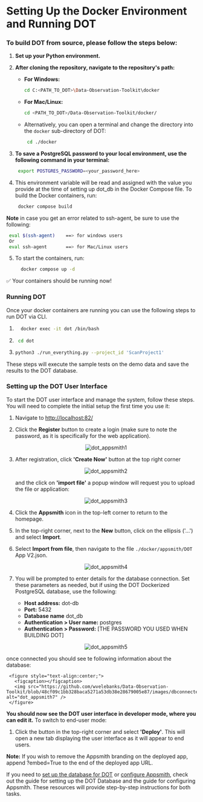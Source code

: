 # Setting Up the Docker Environment and Running DOT
### To build DOT from source, please follow the steps below:
1. **Set up your Python environment.**
2. **After cloning the repository, navigate to the repository's path:**
     - **For Windows:**
       ```bash
       cd C:<PATH_TO_DOT>\Data-Observation-Toolkit\docker
       ```
     - **For Mac/Linux:**
       ```bash
       cd <PATH_TO_DOT>/Data-Observation-Toolkit/docker/
       ```
   - Alternatively, you can open a terminal and change the directory into the `docker` sub-directory of DOT:
        ```bash
         cd ./docker
        ```
3. **To save a PostgreSQL password to your local environment, use the following command in your terminal:**

     ```bash
      export POSTGRES_PASSWORD=<your_password_here>
     ```

4. This environment variable will be read and assigned with the value you provide at the time of setting up dot_db in the Docker Compose file.
    To build the Docker containers, run:

    ```bash
     docker compose build
     ```
**Note** in case you get an error related to ssh-agent, be sure to use the following:

  ```bash
   eval $(ssh-agent)    ==> for windows users
   Or 
   eval ssh-agent       ==> for Mac/Linux users 
  ```

5. To start the containers, run:
   ```bash
     docker compose up -d
     ```
✅ Your containers should be running now!


### Running DOT
Once your docker containers are running you can use the following steps to run DOT via CLI.
1. ```bash
     docker exec -it dot /bin/bash
     ```
2.  ```bash
     cd dot
     ```
3.	 ```bash
     python3 ./run_everything.py --project_id 'ScanProject1'
     ```
These steps will execute the sample tests on the demo data and save the results to the DOT database.


### Setting up the DOT User Interface
To start the DOT user interface and manage the system, follow these steps. You will need to complete the initial setup the first time you use it:
1.	Navigate to [http://localhost:82/](http://localhost:82)
2.	Click the **Register** button to create a login (make sure to note the password, as it is specifically for the web application).

     <figure style="text-align:center;">
      <figcaption></figcaption>
      <img src="https://github.com/wvelebanks/Data-Observation-Toolkit/blob/f5a7a35828a871e5f7b9f6c9d03aee8f6f762d89/images/appsmith_signup.png" alt="dot_appsmith1" />
    </figure>

3.	After registration, click **'Create Now'**  button  at the top right corner

      <figure style="text-align:center;">
       <figcaption></figcaption>
       <img src="https://github.com/wvelebanks/Data-Observation-Toolkit/blob/f5a7a35828a871e5f7b9f6c9d03aee8f6f762d89/images/importDOTonAppsmith.png" alt="dot_appsmith2" />
     </figure>

     and the click on **'import file'** a popup window will request you to upload the file or application:

      <figure style="text-align:center;">
       <figcaption></figcaption>
       <img src="https://github.com/wvelebanks/Data-Observation-Toolkit/blob/f5a7a35828a871e5f7b9f6c9d03aee8f6f762d89/images/importappsmithapp.png" alt="dot_appsmith3" />
     </figure>

4.	Click the **Appsmith** icon in the top-left corner to return to the homepage.
5.	In the top-right corner, next to the **New** button, click on the ellipsis ('...') and select **Import**.
6.	Select **Import from file**, then navigate to the file ```./docker/appsmith/DOT``` App V2.json.

     <figure style="text-align:center;">
       <figcaption></figcaption>
       <img src="https://github.com/wvelebanks/Data-Observation-Toolkit/blob/29960ed70da625ae75a1272286720c77df5171c0/images/importingDOTapptoAppsmith.png" alt="dot_appsmith4" />
     </figure>

7.	You will be prompted to enter details for the database connection. Set these parameters as needed, but if using the DOT Dockerized PostgreSQL database, use the following:

     - **Host address:** dot-db
     - **Port:** 5432
     - **Database name** dot_db
     - **Authentication > User name:** postgres
     - **Authentication > Password:** [THE PASSWORD YOU USED WHEN BUILDING DOT]


     <figure style="text-align:center;">
       <figcaption></figcaption>
       <img src="https://github.com/wvelebanks/Data-Observation-Toolkit/blob/bd12481733f398e3dcf69c555631f9baf137aa0a/images/dbconnection_on_appsmisth.png" alt="dot_appsmith5" />
     </figure>

   once connected you should see te following information about the database:


     <figure style="text-align:center;">
       <figcaption></figcaption>
       <img src="https://github.com/wvelebanks/Data-Observation-Toolkit/blob/48cf09c1bb328baca5271a53db38e28679005e87/images/dbconnectedtoappsmith.png" alt="dot_appsmith7" />
     </figure>


**You should now see the DOT user interface in developer mode, where you can edit it.**
To switch to end-user mode:

  1.	Click the button in the top-right corner and select **'Deploy'**. This will open a new tab displaying the user interface as it will appear to end users.

**Note:** If you wish to remove the Appsmith branding on the deployed app, append ?embed=True to the end of the deployed app URL.


If you need to [set up the database for DOT](https://github.com/wvelebanks/Data-Observation-Toolkit/blob/b70d3e044858387443698354b0c4253a6b618b17/documentation_DOT/configuringDOTdb.md) or [configure Appsmith](https://github.com/wvelebanks/Data-Observation-Toolkit/blob/d9845f8228bb147af7f28f7a300a68012e9b51ed/documentation_DOT/developingappsmith.md), check out the guide for setting up the DOT Database and the guide for configuring Appsmith. These resources will provide step-by-step instructions for both tasks.